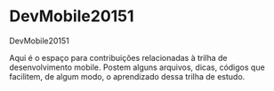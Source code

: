 # DevMobile20151
DevMobile20151

Aqui é o espaço para contribuições relacionadas à trilha de desenvolvimento mobile. Postem alguns arquivos, dicas, códigos que facilitem, de algum modo, o aprendizado dessa trilha de estudo.
